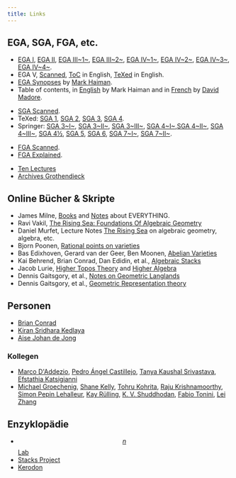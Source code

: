 ```yaml
---
title: Links
---
```


## EGA, SGA, FGA, etc.

* [EGA I][EGA1], [EGA II][EGA2], [EGA III~1~][EGA31], [EGA III~2~][EGA32],
  [EGA IV~1~][EGA41], [EGA IV~2~][EGA42],
  [EGA IV~3~][EGA43], [EGA IV~4~][EGA44].
* EGA V, [Scanned][EGA5Scanned], [ToC][EGA5ToC] in English,
  [TeXed][EGA5TeXed] in English.
* [EGA Synopses][Synopses] by [Mark Haiman][MarkHaiman].
* Table of contents, in [English][TOC_en] by Mark Haiman and in
  [French][TOC_fr] by [David Madore][DavidMadore].
  
  
[EGA1]: http://www.numdam.org/item?id=PMIHES_1960__4__5_0
[EGA2]: http://www.numdam.org/item?id=PMIHES_1961__8__5_0
[EGA31]: http://www.numdam.org/item?id=PMIHES_1961__11__5_0
[EGA32]: http://www.numdam.org/item?id=PMIHES_1963__17__5_0
[EGA41]: http://www.numdam.org/item?id=PMIHES_1964__20__5_0
[EGA42]: http://www.numdam.org/item?id=PMIHES_1965__24__5_0
[EGA43]: http://www.numdam.org/item?id=PMIHES_1966__28__5_0
[EGA44]: http://www.numdam.org/item?id=PMIHES_1967__32__5_0
[EGA5Scanned]: //webusers.imj-prg.fr/~leila.schneps/grothendieckcircle/EGA/EGA5.pdf
[EGA5ToC]: //webusers.imj-prg.fr/~leila.schneps/grothendieckcircle/EGA/EGAVcontents.pdf
[EGA5TeXed]: http://www.jmilne.org/math/Documents/EGA-V.pdf
[Synopses]: //math.berkeley.edu/~mhaiman/math256-fall13-spring14/
[TOC_en]: //math.berkeley.edu/~mhaiman/math256-fall13-spring14/EGA-contents.pdf
[TOC_fr]: //perso.telecom-paristech.fr/~madore/ega-toc.pdf
[DavidMadore]: //perso.telecom-paristech.fr/~madore/
[MarkHaiman]: //math.berkeley.edu/~mhaiman/


* [SGA Scanned][SGAScanned]. 
* TeXed: [SGA 1][SGA1], [SGA 2][SGA2], [SGA 3][SGA3], [SGA 4][SGA4].
* Springer: [SGA 3~I~][SGA31], [SGA 3~II~][SGA32], [SGA 3~III~][SGA33],
  [SGA 4~I~][SGA41],[SGA 4~II~][SGA42], [SGA 4~III~][SGA43],
  [SGA 4½][SGA4.5], [SGA 5][SGA5],
  [SGA 6][SGA6], [SGA 7~I~][SGA7I], [SGA 7~II~][SGA7II].


[SGAScanned]: http://library.msri.org/books/sga/sga/index.html
[SGA1]: //arxiv.org/abs/math/0206203
[SGA2]: //arxiv.org/abs/math/0511279
[SGA3]: //webusers.imj-prg.fr/~patrick.polo/SGA3/
[SGA4]: //fabrice.orgogozo.perso.math.cnrs.fr/SGA4/

[SGA31]: //doi.org/10.1007/BFb0058993
[SGA32]: //doi.org/10.1007/BFb0059005
[SGA33]://doi.org/10.1007/BFb0059027
[SGA41]: //doi.org/10.1007/BFb0081551
[SGA42]: //doi.org/10.1007/BFb0061319
[SGA43]: //doi.org/10.1007/BFb0070714
[SGA4.5]: //doi.org/10.1007/BFb0091516
[SGA5]: //doi.org/10.1007/BFb0096802
[SGA6]: //doi.org/10.1007/BFb0066283
[SGA7I]: //doi.org/10.1007/BFb0068688
[SGA7II]: //doi.org/10.1007/BFb0060505


* [FGA Scanned][FGAScanned].
* [FGA Explained][FGAe].


[FGAScanned]: //webusers.imj-prg.fr/~leila.schneps/grothendieckcircle/FGA.pdf
[FGAe]: //dx.doi.org/10.1090/surv/123


* [Ten Lectures][dix]
* [Archives Grothendieck][archives]

[dix]: //webusers.imj-prg.fr/~leila.schneps/grothendieckcircle/Alltenlectures.pdf
[archives]: //grothendieck.umontpellier.fr/


## Online Bücher & Skripte

* James Milne, [Books][MilneBooks] and [Notes][MilneNotes] about EVERYTHING.
* Ravi Vakil, [The Rising Sea: Foundations Of Algebraic Geometry][FOAG]
* Daniel Murfet, Lecture Notes [The Rising Sea][therisingsea] on algebraic geometry, algebra, etc.
* Bjorn Poonen, [Rational points on varieties][Qpoints]
* Bas Edixhoven, Gerard van der Geer, Ben Moonen, [Abelian Varieties][AV]
* Kai Behrend, Brian Conrad, Dan Edidin, et al., [Algebraic Stacks][algstacks]
* Jacob Lurie, [Higher Topos Theory][HTT] and [Higher Algebra][HA]
* Dennis Gaitsgory, et al., [Notes on Geometric Langlands][GL]
* Dennis Gaitsgory, et al., [Geometric Representation theory][GRT]


[AV]: http://gerard.vdgeer.net/AV
[Qpoints]: http://www-math.mit.edu/~poonen/papers/Qpoints.pdf
[algstacks]: //www.math.uzh.ch/index.php?pr_vo_det&key1=1287&key2=580&no_cache=1
[FOAG]: //math.stanford.edu/~vakil/216blog/
[therisingsea]: http://therisingsea.org/post/notes/
[HA]: http://www.math.harvard.edu/~lurie/papers/HA.pdf
[HTT]: http://www.math.harvard.edu/~lurie/papers/HTT.pdf
[GL]: http://www.math.harvard.edu/~gaitsgde/GL/
[GRT]: http://www.math.harvard.edu/~gaitsgde/grad_2009/
[MilneBooks]: http://www.jmilne.org/math/Books/index.html
[MilneNotes]: http://www.jmilne.org/math/CourseNotes/index.html


## Personen

* [Brian Conrad][BrianConrad]
* [Kiran Sridhara Kedlaya][KiranKedlaya]
* [Aise Johan de Jong][AJdeJong]

[BrianConrad]: //math.stanford.edu/~conrad/
[KiranKedlaya]: //www.kskedlaya.org/
[AJdeJong]: http://math.columbia.edu/~dejong/

### Kollegen
* [Marco D'Addezio][Marco],
  [Pedro Ángel Castillejo][Pedro],
  [Tanya Kaushal Srivastava][Tanya],
  [Efstathia Katsigianni][Efstathia]
* [Michael Groechenig][Michael],
  [Shane Kelly][Shane],
  [Tohru Kohrita][Tohru],
  [Raju Krishnamoorthy][Raju],
  [Simon Pepin Lehalleur][Simon],
  [Kay Rülling][Kay],
  [K. V. Shuddhodan][Shuddhodan],
  [Fabio Tonini][Fabio],
  [Lei Zhang][Lei]
  
  

[Pedro]:     //page.mi.fu-berlin.de/castillejo/
[Tanya]:     //page.mi.fu-berlin.de/tanyasrivas/
[Efstathia]: //page.mi.fu-berlin.de/katsief/
[Marco]:     //page.mi.fu-berlin.de/daddezio/
[Kay]:       //page.mi.fu-berlin.de/ruelling/
[Lei]:       //page.mi.fu-berlin.de/lei/
[Shane]:     //page.mi.fu-berlin.de/shanekelly/
[Fabio]:     //page.mi.fu-berlin.de/tonini/
[tohru]:     //page.mi.fu-berlin.de/tohru/
[Michael]:   //individual.utoronto.ca/groechenig/
[Raju]:      //math.columbia.edu/~raju/
[Simon]:     //simon-pepin.github.io/
[Shuddhodan]://userpage.fu-berlin.de/rvshud/




## Enzyklopädie

* [$$n$$Lab][nlab]
* [Stacks Project][SP]
* [Kerodon][Kerodon]

[nlab]: //ncatlab.org/
[SP]: //stacks.math.columbia.edu/
[Kerodon]: //kerodon.net/